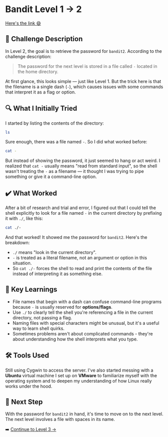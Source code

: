# Bandit Level 1 → 2
[Here's the link 😄](https://overthewire.org/wargames/bandit/bandit2.html)
## 📝 **Challenge Description**  
In Level 2, the goal is to retrieve the password for `bandit2`. According to the challenge description:

> The password for the next level is stored in a file called `-` located in the home directory.

At first glance, this looks simple — just like Level 1. But the trick here is that the filename is a single dash (`-`), which causes issues with some commands that interpret it as a flag or option.



## 🔍 **What I Initially Tried**  
I started by listing the contents of the directory:
```bash
ls
```
Sure enough, there was a file named `-`.
So I did what worked before:
```bash
cat -
```

But instead of showing the password, it just seemed to hang or act weird. I realized that `cat -` usually means "read from standard input", so the shell wasn't treating the `-` as a filename — it thought I was trying to pipe something or give it a command-line option.

## ✔️ What Worked
After a bit of research and trial and error, I figured out that I could tell the shell explicitly to look for a file named `-` in the current directory by prefixing it with `./`, like this:
```bash
cat ./-
```
And that worked! It showed me the password for `bandit2`. 
Here's the breakdown:
- `./` means "look in the current directory".
- `-` is treated as a literal filename, not an argument or option in this situation.
- So `cat ./-` forces the shell to read and print the contents of the file instead of interpreting it as something else.

## 🧠 Key Learnings
- File names that begin with a dash can confuse command-line programs because `-` is usually reserved for **options/flags**.
- Use `./` to clearly tell the shell you're referencing a file in the current directory, not passing a flag.
- Naming files with special characters might be unusual, but it's a useful way to learn shell quirks.
- Sometimes problems aren't about complicated commands - they're about understanding how the shell interprets what you type.

## 🛠️ Tools Used
Still using Cygwin to access the server. I've also started messing with a **Ubuntu** virtual machine I set up on **VMware** to familiarize myself with the operating system and to deepen my understanding of how Linux really works under the hood.

## 🔐 Next Step
With the password for `bandit2` in hand, it's time to move on to the next level. The next level involves a file with spaces in its name. 

➡️ [Continue to Level 3 →](https://github.com/aminuzz/Bandit-CTF-Journey/blob/main/level%202%20--%3E%203.md)
